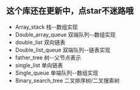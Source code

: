 ## 这个库还在更新中，点star不迷路哦


- Array_stack                     栈--数组实现
- Double_array_queue              双端队列--数组实现
- double_list                     双向链表
- Double_list_queue               双端队列--链表实现
- father_tree                     树--父节点表示
- single_list                     单向链表
- Single_queue                    单端队列--数组实现
- Binary_search_tree              二叉排序树/二叉搜索树